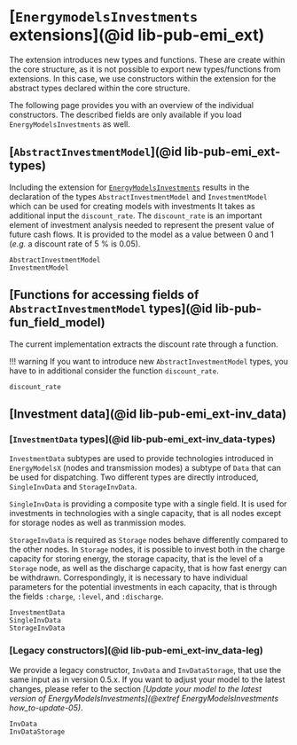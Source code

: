 # [`EnergymodelsInvestments` extensions](@id lib-pub-emi_ext)

The extension introduces new types and functions.
These are create within the core structure, as it is not possible to export new types/functions from extensions.
In this case, we use constructors within the extension for the abstract types declared within the core structure.

The following page provides you with an overview of the individual constructors.
The described fields are only available if you load `EnergyModelsInvestments` as well.

## [`AbstractInvestmentModel`](@id lib-pub-emi_ext-types)

Including the extension for [`EnergyModelsInvestments`](https://energymodelsx.github.io/EnergyModelsInvestments.jl/) results in the declaration of the types `AbstractInvestmentModel` and `InvestmentModel` which can be used for creating models with investments
It takes as additional input the `discount_rate`.
The `discount_rate` is an important element of investment analysis needed to represent the present value of future cash flows.
It is provided to the model as a value between 0 and 1 (*e.g.* a discount rate of 5 % is 0.05).

```@docs
AbstractInvestmentModel
InvestmentModel
```

## [Functions for accessing fields of `AbstractInvestmentModel` types](@id lib-pub-fun_field_model)

The current implementation extracts the discount rate through a function.

!!! warning
    If you want to introduce new `AbstractInvestmentModel` types, you have to in additional consider the function `discount_rate`.

```@docs
discount_rate
```

## [Investment data](@id lib-pub-emi_ext-inv_data)

### [`InvestmentData` types](@id lib-pub-emi_ext-inv_data-types)

`InvestmentData` subtypes are used to provide technologies introduced in `EnergyModelsX` (nodes and transmission modes) a subtype of `Data` that can be used for dispatching.
Two different types are directly introduced, `SingleInvData` and `StorageInvData`.

`SingleInvData` is providing a composite type with a single field.
It is used for investments in technologies with a single capacity, that is all nodes except for storage nodes as well as tranmission modes.

`StorageInvData` is required as `Storage` nodes behave differently compared to the other nodes.
In `Storage` nodes, it is possible to invest both in the charge capacity for storing energy, the storage capacity, that is the level of a `Storage` node, as well as the discharge capacity, that is how fast energy can be withdrawn.
Correspondingly, it is necessary to have individual parameters for the potential investments in each capacity, that is through the fields `:charge`, `:level`, and `:discharge`.

```@docs
InvestmentData
SingleInvData
StorageInvData
```

### [Legacy constructors](@id lib-pub-emi_ext-inv_data-leg)

We provide a legacy constructor, `InvData` and `InvDataStorage`, that use the same input as in version 0.5.x.
If you want to adjust your model to the latest changes, please refer to the section *[Update your model to the latest version of EnergyModelsInvestments](@extref EnergyModelsInvestments how_to-update-05)*.

```@docs
InvData
InvDataStorage
```

